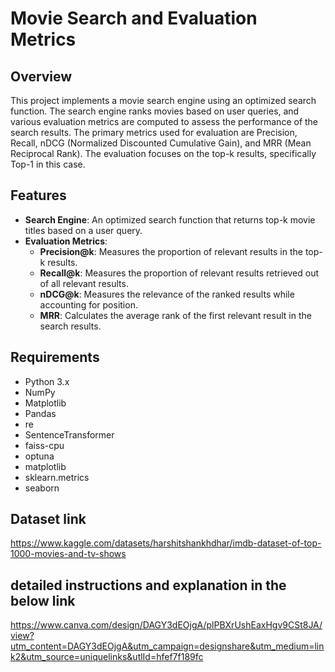 # Movie Search and Evaluation Metrics

## Overview
This project implements a movie search engine using an optimized search function. The search engine ranks movies based on user queries, and various evaluation metrics are computed to assess the performance of the search results. The primary metrics used for evaluation are Precision, Recall, nDCG (Normalized Discounted Cumulative Gain), and MRR (Mean Reciprocal Rank). The evaluation focuses on the top-k results, specifically Top-1 in this case.

## Features
- **Search Engine**: An optimized search function that returns top-k movie titles based on a user query.
- **Evaluation Metrics**:
  - **Precision@k**: Measures the proportion of relevant results in the top-k results.
  - **Recall@k**: Measures the proportion of relevant results retrieved out of all relevant results.
  - **nDCG@k**: Measures the relevance of the ranked results while accounting for position.
  - **MRR**: Calculates the average rank of the first relevant result in the search results.
  

## Requirements
- Python 3.x
- NumPy
- Matplotlib
- Pandas 
- re
- SentenceTransformer
- faiss-cpu
- optuna
- matplotlib
- sklearn.metrics
- seaborn

## Dataset link
https://www.kaggle.com/datasets/harshitshankhdhar/imdb-dataset-of-top-1000-movies-and-tv-shows

## detailed instructions and explanation in the below link
https://www.canva.com/design/DAGY3dEOjgA/plPBXrUshEaxHgv9CSt8JA/view?utm_content=DAGY3dEOjgA&utm_campaign=designshare&utm_medium=link2&utm_source=uniquelinks&utlId=hfef7f189fc


